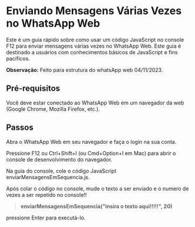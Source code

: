 # Enviando Mensagens Várias Vezes no WhatsApp Web
Este é um guia rápido sobre como usar um código JavaScript no console F12 para enviar mensagens várias vezes no WhatsApp Web. Este guia é destinado a usuários com conhecimentos básicos de JavaScript e fins pacíficos.

**Observação:** Feito para estrutura do whatsApp web 04/11/2023.

## Pré-requisitos
Você deve estar conectado ao WhatsApp Web em um navegador da web (Google Chrome, Mozilla Firefox, etc.).

## Passos
Abra o WhatsApp Web em seu navegador e faça o login na sua conta.

Pressione F12 ou Ctrl+Shift+I (ou Cmd+Option+I em Mac) para abrir o console de desenvolvimento do navegador.

Na guia do console, cole o  código JavaScript enviarMensagensEmSequencia.js.

Após colar o código no console,  mude o texto a ser enviado e o numero de vezes a ser repetido no console!!
 >**enviarMensagensEmSequencia("insira o texto aqui!!!!!", 20)**

pressione Enter para executá-lo. 

